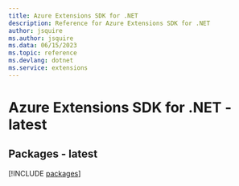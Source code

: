 ```yaml
---
title: Azure Extensions SDK for .NET
description: Reference for Azure Extensions SDK for .NET
author: jsquire
ms.author: jsquire
ms.data: 06/15/2023
ms.topic: reference
ms.devlang: dotnet
ms.service: extensions
---
```

# Azure Extensions SDK for .NET - latest
## Packages - latest
[!INCLUDE [packages](extensions-index.md)]